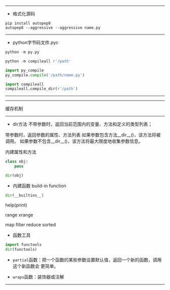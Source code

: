 

---


- 格式化源码
```
pip install autopep8
autopep8 --aggressive --aggressive name.py

```
---
- python字节码文件.pyc
```py
python -m py.py

python -m compileall r'/path'

import py_compile
py_compile.compile('/path/name.py')

import compileall
compileall.compile_dir(r'/path')

```





---



---


缓存机制


---

- dir方法
不带参数时，返回当前范围内的变量、方法和定义的类型列表；

带参数时，返回参数的属性、方法列表
如果参数包含方法__dir__()，该方法将被调用。
如果参数不包含__dir__()，该方法将最大限度地收集参数信息。

内建属性和方法
```py
class obj:
    pass

dir(obj)

```
- 内建函数 build-in function

```py
dir(__builtins__)

```
help(print)

range
xrange

map
filter
reduce
sorted


- 函数工具
```py
import functools
dir(functools)


```
- `partial`函数：把一个函数的某些参数设置默认值，返回一个新的函数，调用这个新函数会 更简单。

- `wraps`函数：装饰器或注解



---
